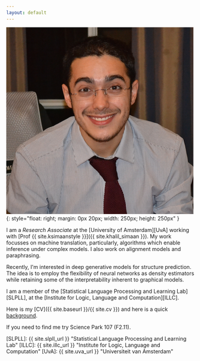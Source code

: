 ```yaml
---
layout: default
---
```


![wilker](/img/people/wilker2.png){: style="float: right; margin: 0px 20px; width: 250px; height: 250px" }


I am a *Research Associate* at the [University of Amsterdam][UvA] working with [Prof {{ site.ksimaanstyle }}]({{ site.khalil_simaan }}).
My work focusses on machine translation, particularly, algorithms which enable inference under complex models. I also work on alignment models and paraphrasing.

Recently, I'm interested in deep generative models for structure prediction. The idea is to employ the flexibility of neural networks as density estimators while retaining some of the interpretability inherent to graphical models.

I am a member of the [Statistical Language Processing and Learning Lab][SLPLL], at the [Institute for Logic, Language and Computation][ILLC].

Here is my [CV]({{ site.baseurl }}/{{ site.cv }}) and here is a quick [background](pages/background).

If you need to find me try Science Park 107 (F2.11).

[SLPLL]: {{ site.slpll_url }} "Statistical Language Processing and Learning Lab"
[ILLC]: {{ site.illc_url }} "Institute for Logic, Language and Computation"
[UvA]: {{ site.uva_url }} "Universiteit van Amsterdam"
